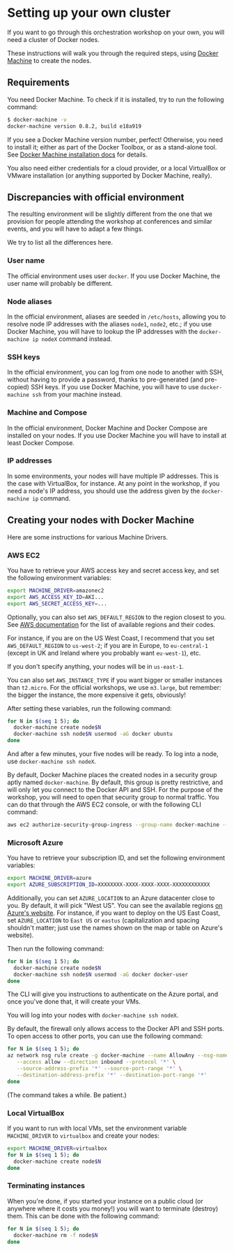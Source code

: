 # Setting up your own cluster

If you want to go through this orchestration workshop on your own,
you will need a cluster of Docker nodes.

These instructions will walk you through the required steps,
using [Docker Machine](https://docs.docker.com/machine/) to
create the nodes.


## Requirements

You need Docker Machine. To check if it is installed, try to
run the following command:

```bash
$ docker-machine -v
docker-machine version 0.8.2, build e18a919
```

If you see a Docker Machine version number, perfect! Otherwise,
you need to install it; either as part of the Docker Toolbox,
or as a stand-alone tool. See [Docker Machine installation docs](
https://docs.docker.com/machine/install-machine/) for details.

You also need either credentials for a cloud provider, or a
local VirtualBox or VMware installation (or anything supported
by Docker Machine, really).


## Discrepancies with official environment

The resulting environment will be slightly different from the
one that we provision for people attending the workshop at
conferences and similar events, and you will have to adapt a
few things.

We try to list all the differences here.


### User name

The official environment uses user `docker`. If you use
Docker Machine, the user name will probably be different.

### Node aliases

In the official environment, aliases are seeded in
`/etc/hosts`, allowing you to resolve node IP addresses
with the aliases `node1`, `node2`, etc.; if you use
Docker Machine, you will have to lookup the IP addresses
with the `docker-machine ip nodeX` command instead.

### SSH keys

In the official environment, you can log from one node
to another with SSH, without having to provide a password,
thanks to pre-generated (and pre-copied) SSH keys.
If you use Docker Machine, you will have to use
`docker-machine ssh` from your machine instead.

### Machine and Compose

In the official environment, Docker Machine and Docker
Compose are installed on your nodes. If you use Docker
Machine you will have to install at least Docker Compose.

### IP addresses

In some environments, your nodes will have multiple
IP addresses. This is the case with VirtualBox, for
instance. At any point in the workshop, if you need
a node's IP address, you should use the address
given by the `docker-machine ip` command.


## Creating your nodes with Docker Machine

Here are some instructions for various Machine Drivers.


### AWS EC2

You have to retrieve your AWS access key and secret access key,
and set the following environment variables:

```bash
export MACHINE_DRIVER=amazonec2
export AWS_ACCESS_KEY_ID=AKI...
export AWS_SECRET_ACCESS_KEY=...
```

Optionally, you can also set `AWS_DEFAULT_REGION` to the region
closest to you. See [AWS documentation](http://docs.aws.amazon.com/AWSEC2/latest/UserGuide/using-regions-availability-zones.html#concepts-available-regions)
for the list of available regions and their codes.

For instance, if you are on the US West Coast, I recommend
that you set `AWS_DEFAULT_REGION` to `us-west-2`; if you are
in Europe, to `eu-central-1` (except in UK and Ireland where
you probably want `eu-west-1`), etc.

If you don't specify anything, your nodes will be in `us-east-1`.

You can also set `AWS_INSTANCE_TYPE` if you want bigger or smaller
instances than `t2.micro`. For the official workshops, we use
`m3.large`, but remember: the bigger the instance, the more
expensive it gets, obviously!

After setting these variables, run the following command:

```bash
for N in $(seq 1 5); do
  docker-machine create node$N
  docker-machine ssh node$N usermod -aG docker ubuntu
done
```

And after a few minutes, your five nodes will be ready. To log
into a node, use `docker-machine ssh nodeX`.

By default, Docker Machine places the created nodes in a
security group aptly named `docker-machine`. By default, this
group is pretty restrictive, and will only let you connect
to the Docker API and SSH. For the purpose of the workshop,
you will need to open that security group to normal traffic.
You can do that through the AWS EC2 console, or with the
following CLI command:

```bash
aws ec2 authorize-security-group-ingress --group-name docker-machine --protocol -1 --cidr 0.0.0.0/0
```


### Microsoft Azure

You have to retrieve your subscription ID, and set the following environment
variables:

```bash
export MACHINE_DRIVER=azure
export AZURE_SUBSCRIPTION_ID=XXXXXXXX-XXXX-XXXX-XXXX-XXXXXXXXXXXX
```

Additionally, you can set `AZURE_LOCATION` to an Azure datacenter
close to you. By default, it will pick "West US". You can see
the available regions [on Azure's website](
https://azure.microsoft.com/en-us/regions/services/).
For instance, if you want to deploy on the US East Coast,
set `AZURE_LOCATION` to `East US` or `eastus` (capitalization
and spacing shouldn't matter; just use the names shown on the
map or table on Azure's website).

Then run the following command:

```bash
for N in $(seq 1 5); do
  docker-machine create node$N
  docker-machine ssh node$N usermod -aG docker docker-user
done
```

The CLI will give you instructions to authenticate on the Azure portal,
and once you've done that, it will create your VMs.

You will log into your nodes with `docker-machine ssh nodeX`.

By default, the firewall only allows access to the Docker API
and SSH ports. To open access to other ports, you can use the
following command:

```bash
for N in $(seq 1 5); do
az network nsg rule create -g docker-machine --name AllowAny --nsg-name node$N-firewall \
   --access allow --direction inbound --protocol '*' \
   --source-address-prefix '*' --source-port-range '*' \
   --destination-address-prefix '*' --destination-port-range '*'
done
```

(The command takes a while. Be patient.)


### Local VirtualBox

If you want to run with local VMs, set the environment variable
`MACHINE_DRIVER` to `virtualbox` and create your nodes:

```bash
export MACHINE_DRIVER=virtualbox
for N in $(seq 1 5); do
  docker-machine create node$N
done
```


### Terminating instances

When you're done, if you started your instance on a public
cloud (or anywhere where it costs you money!) you will want to
terminate (destroy) them. This can be done with the following
command:

```bash
for N in $(seq 1 5); do
  docker-machine rm -f node$N
done
```



